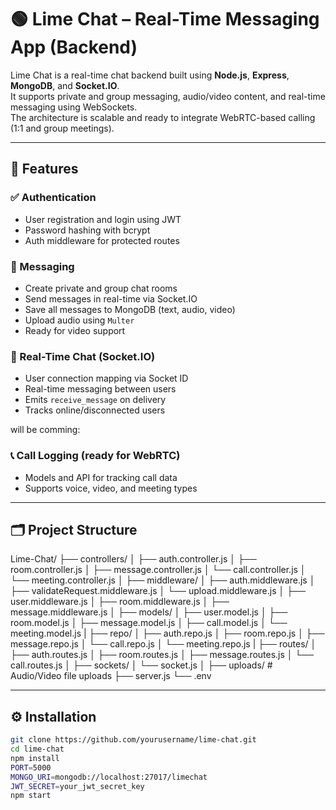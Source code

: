 # 🟢 Lime Chat – Real-Time Messaging App (Backend)

Lime Chat is a real-time chat backend built using **Node.js**, **Express**, **MongoDB**, and **Socket.IO**.  
It supports private and group messaging, audio/video content, and real-time messaging using WebSockets.  
The architecture is scalable and ready to integrate WebRTC-based calling (1:1 and group meetings).

---

## 🚀 Features

### ✅ Authentication
- User registration and login using JWT
- Password hashing with bcrypt
- Auth middleware for protected routes

### 💬 Messaging
- Create private and group chat rooms
- Send messages in real-time via Socket.IO
- Save all messages to MongoDB (text, audio, video)
- Upload audio using `Multer`
- Ready for video support

### 🔄 Real-Time Chat (Socket.IO)
- User connection mapping via Socket ID
- Real-time messaging between users
- Emits `receive_message` on delivery
- Tracks online/disconnected users


will be comming: 

### 📞 Call Logging (ready for WebRTC)
- Models and API for tracking call data
- Supports voice, video, and meeting types

---

## 🗂 Project Structure

Lime-Chat/
├── controllers/
│ ├── auth.controller.js
│ ├── room.controller.js
│ ├── message.controller.js
│ └── call.controller.js
│ └── meeting.controller.js
│
├── middleware/
│ ├── auth.middleware.js
│ ├── validateRequest.middleware.js
│ └── upload.middleware.js
│ ├── user.middleware.js
│ ├── room.middleware.js
│ ├── message.middleware.js
│
├── models/
│ ├── user.model.js
│ ├── room.model.js
│ ├── message.model.js
│ ├── call.model.js
│ └── meeting.model.js
|
├── repo/
│ ├── auth.repo.js
│ ├── room.repo.js
│ ├── message.repo.js
│ └── call.repo.js
│ └── meeting.repo.js
|
├── routes/
│ ├── auth.routes.js
│ ├── room.routes.js
│ ├── message.routes.js
│ └── call.routes.js
│
├── sockets/
│ └── socket.js
│
├── uploads/ # Audio/Video file uploads
├── server.js
└── .env


---

## ⚙️ Installation

```bash
git clone https://github.com/yourusername/lime-chat.git
cd lime-chat
npm install
PORT=5000
MONGO_URI=mongodb://localhost:27017/limechat
JWT_SECRET=your_jwt_secret_key
npm start










